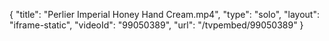 {
    "title": "Perlier Imperial Honey Hand Cream.mp4",
    "type": "solo",
    "layout": "iframe-static",
    "videoId": "99050389",
    "url": "\/tvpembed\/99050389"
}